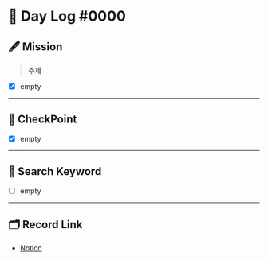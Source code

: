 # __🎥 Day Log #0000__

## 🖋 __Mission__
> __주제__
- [X] empty
---
## 📌 __CheckPoint__
- [X] empty
---
## 🔖 __Search Keyword__
- [ ] empty
---
## 🗂 __Record Link__
- [Notion]()